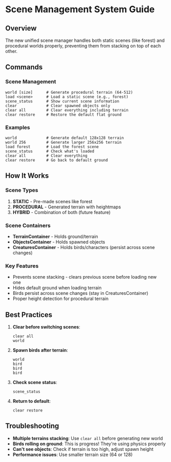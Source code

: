 # Scene Management System Guide

## Overview

The new unified scene manager handles both static scenes (like forest) and procedural worlds properly, preventing them from stacking on top of each other.

## Commands

### Scene Management
```
world [size]      # Generate procedural terrain (64-512)
load <scene>      # Load a static scene (e.g., forest)
scene_status      # Show current scene information
clear             # Clear spawned objects only
clear all         # Clear everything including terrain
clear restore     # Restore the default flat ground
```

### Examples
```
world             # Generate default 128x128 terrain
world 256         # Generate larger 256x256 terrain
load forest       # Load the forest scene
scene_status      # Check what's loaded
clear all         # Clear everything
clear restore     # Go back to default ground
```

## How It Works

### Scene Types
1. **STATIC** - Pre-made scenes like forest
2. **PROCEDURAL** - Generated terrain with heightmaps
3. **HYBRID** - Combination of both (future feature)

### Scene Containers
- **TerrainContainer** - Holds ground/terrain
- **ObjectsContainer** - Holds spawned objects
- **CreaturesContainer** - Holds birds/characters (persist across scene changes)

### Key Features
- Prevents scene stacking - clears previous scene before loading new one
- Hides default ground when loading terrain
- Birds persist across scene changes (stay in CreaturesContainer)
- Proper height detection for procedural terrain

## Best Practices

1. **Clear before switching scenes**:
   ```
   clear all
   world
   ```

2. **Spawn birds after terrain**:
   ```
   world
   bird
   bird
   bird
   ```

3. **Check scene status**:
   ```
   scene_status
   ```

4. **Return to default**:
   ```
   clear restore
   ```

## Troubleshooting

- **Multiple terrains stacking**: Use `clear all` before generating new world
- **Birds rolling on ground**: This is progress! They're using physics properly
- **Can't see objects**: Check if terrain is too high, adjust spawn height
- **Performance issues**: Use smaller terrain size (64 or 128)